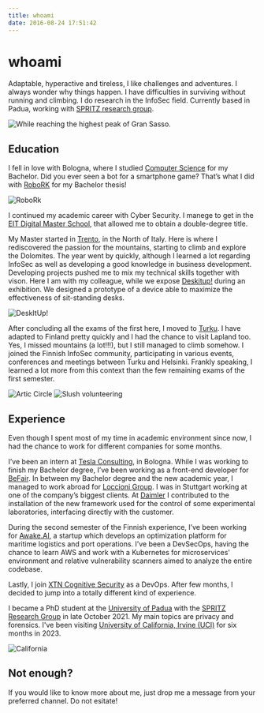 ```yaml
---
title: whoami
date: 2016-08-24 17:51:42
---
```


# whoami
Adaptable, hyperactive and tireless, I like challenges and adventures. I always wonder why things happen. I have difficulties in surviving without running and climbing.
I do research in the InfoSec field. Currently based in Padua, working with [SPRITZ research group](https://spritz.math.unipd.it/).

![While reaching the highest peak of Gran Sasso.](/images/about/gransasso.jpg)

## Education

I fell in love with Bologna, where I studied [Computer Science](https://corsi.unibo.it/1cycle/ComputerScience) for my Bachelor. Did you ever seen a bot for a smartphone game? That’s what I did with [RoboRK](https://github.com/goemon07/roboRK) for my Bachelor thesis!

![RoboRk](/images/about/robork.png)

I continued my academic career with Cyber Security. I manege to get in the [EIT Digital Master School](https://masterschool.eitdigital.eu/programmes/cse/), that allowed me to obtain a double-degree title.

My Master started in [Trento](https://offertaformativa.unitn.it/en/lm/computer-science), in the North of Italy. Here is where I rediscovered the passion for the mountains, starting to climb and explore the Dolomites. The year went by quickly, although I learned a lot regarding InfoSec as well as developing a good knowledge in business development. Developing projects pushed me to mix my technical skills together with vison. Here I am with my colleague, while we expose [Deskitup!](https://docs.google.com/presentation/d/1fVybF173v6Q_x5KE8sDxeXETRFyRaIFoQcZk7pNh9Ws/present?token=AC4w5ViA2EbD024N0AhfotCAgukYIqGZkw:1574613190535&includes_info_params=1&eisi=CKCAhp-jg-YCFfDB0gQdGTAOmg#slide=id.g588222d749_0_4) during an exhibition. We designed a prototype of a device able to maximize the effectiveness of sit-standing desks.

![DeskItUp!](/images/about/deskitup.jpg)

After concluding all the exams of the first here, I moved to [Turku](https://www.utu.fi/en). I have adapted to Finland pretty quickly and I had the chance to visit Lapland too. Yes, I missed mountains (a lot!!!), but I still managed to climb somehow. I joined the Finnish InfoSec community, participating in various events, conferences and meetings between Turku and Helsinki. Frankly speaking, I learned a lot more from this context than the few remaining exams of the first semester.

![Artic Circle](/images/about/artic.jpg)
![Slush volunteering](/images/about/slush.jpg)

## Experience

Even though I spent most of my time in academic environment since now, I had the chance to work for different companies for some months.

I’ve been an intern at [Tesla Consulting](https://www.teslaconsulting.it/), in Bologna. While I was working to finish my Bachelor degree, I’ve been working as a front-end developer for [BeFair](https://www.befair.it/). In between my Bachelor degree and the new academic year, I managed to work abroad for [Loccioni Group](https://www.loccioni.com/en/). I was in Stuttgart working at one of the company’s biggest clients. At [Daimler](https://www.daimler.com/en/) I contributed to the installation of the new framework used for the control of some experimental laboratories, interfacing directly with the customer.

During the second semester of the Finnish experience, I’ve been working for [Awake.AI](https://www.awake.ai/), a startup which develops an optimization platform for maritime logistics and port operations. I’ve been a DevSecOps, having the chance to learn AWS and work with a Kubernetes for microservices' environment and relative vulnerability scanners aimed to analyze the entire codebase.

Lastly, I join [XTN Cognitive Security](https://xtn-lab.com/) as a DevOps.
After few months, I decided to jump into a totally different kind of experience.

I became a PhD student at the [University of Padua](https://www.math.unipd.it/) with the [SPRITZ Research Group](https://spritz.math.unipd.it/team.html) in late October 2021. My main topics are privacy and forensics.
I've been visiting [University of California, Irvine (UCI)](https://catalogue.uci.edu/donaldbrenschoolofinformationandcomputersciences/departmentofcomputerscience/) for six months in 2023.

![California](/images/about/california.jpg)

## Not enough?

If you would like to know more about me, just drop me a message from your preferred channel. Do not esitate!
